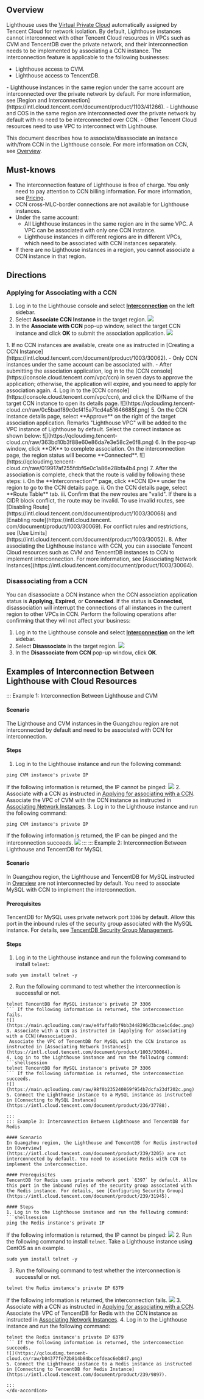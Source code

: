 ## Overview
Lighthouse uses the [Virtual Private Cloud](https://intl.cloud.tencent.com/document/product/215/535) automatically assigned by Tencent Cloud for network isolation. By default, Lighthouse instances cannot interconnect with other Tencent Cloud resources in VPCs such as CVM and TencentDB over the private network, and their interconnection needs to be implemented by associating a CCN instance. The interconnection feature is applicable to the following businesses:
 - Lighthouse access to CVM.
 - Lighthouse access to TencentDB.

<dx-alert infotype="explain" title="">
- Lighthouse instances in the same region under the same account are interconnected over the private network by default. For more information, see [Region and Interconnection](https://intl.cloud.tencent.com/document/product/1103/41266).
- Lighthouse and COS in the same region are interconnected over the private network by default with no need to be interconnected over CCN.
- Other Tencent Cloud resources need to use VPC to interconnect with Lighthouse.
</dx-alert>

This document describes how to associate/disassociate an instance with/from CCN in the Lighthouse console. For more information on CCN, see [Overview](https://intl.cloud.tencent.com/document/product/1003/30049).

## Must-knows
- The interconnection feature of Lighthouse is free of charge. You only need to pay attention to CCN billing information. For more information, see [Pricing](https://intl.cloud.tencent.com/document/product/1003/30053). 
- CCN cross-MLC-border connections are not available for Lighthouse instances.
- Under the same account:
  - All Lighthouse instances in the same region are in the same VPC. A VPC can be associated with only one CCN instance.
  - Lighthouse instances in different regions are in different VPCs, which need to be associated with CCN instances separately.
- If there are no Lighthouse instances in a region, you cannot associate a CCN instance in that region.

## Directions

### Applying for Associating with a CCN[](id:association)
1. Log in to the Lighthouse console and select <b>[Interconnection](https://console.cloud.tencent.com/lighthouse/ccn/index)</b> on the left sidebar.
2. Select **Associate CCN Instance** in the target region.
![](https://qcloudimg.tencent-cloud.cn/raw/fdf2d7e60a095e95303e226c693cbfa2.png)
3. In the **Associate with CCN** pop-up window, select the target CCN instance and click **OK** to submit the association application.
![](https://qcloudimg.tencent-cloud.cn/raw/571bde6932f71d65a4bdb079a5d8e99a.png)
<dx-alert infotype="notice" title="">
1. If no CCN instances are available, create one as instructed in [Creating a CCN Instance](https://intl.cloud.tencent.com/document/product/1003/30062).
- Only CCN instances under the same account can be associated with.
- After submitting the association application, log in to the [CCN console](https://console.cloud.tencent.com/vpc/ccn) in seven days to approve the application; otherwise, the application will expire, and you need to apply for association again.
</dx-alert>
4. Log in to the [CCN console](https://console.cloud.tencent.com/vpc/ccn), and click the ID/Name of the target CCN instance to open its details page.
![](https://qcloudimg.tencent-cloud.cn/raw/0c5badf89c0cf415a71cd4a51646685f.png)
5. On the CCN instance details page, select **Approve** on the right of the target association application.
Remarks "Lighthouse VPC" will be added to the VPC instance of Lighthouse by default. Select the correct instance as shown below:
![](https://qcloudimg.tencent-cloud.cn/raw/363bd10b3f88e60e86da7e3e58c2e6f8.png)
6. In the pop-up window, click **OK** to complete association. On the interconnection page, the region status will become **Connected**.
![](https://qcloudimg.tencent-cloud.cn/raw/019917af255fdbf6e0c1a86e28bfa4b4.png)
7. After the association is complete, check that the route is valid by following these steps:
  i. On the **Interconnection** page, click **CCN ID** under the region to go to the CCN details page.
  ii. On the CCN details page, select **Route Table** tab.
  iii. Confirm that the new routes are "valid". If there is a CIDR block conflict, the route may be invalid.
<dx-alert infotype="explain" title="">
To use invalid routes, see [Disabling Route](https://intl.cloud.tencent.com/document/product/1003/30068) and [Enabling route](https://intl.cloud.tencent. com/document/product/1003/30069). For conflict rules and restrictions, see [Use Limits](https://intl.cloud.tencent.com/document/product/1003/30052).
</dx-alert>
8. After associating the Lighthouse instance with CCN, 
you can associate Tencent Cloud resources such as CVM and TencentDB instances to CCN to implement interconnection. For more information, see [Associating Network Instances](https://intl.cloud.tencent.com/document/product/1003/30064).



### Disassociating from a CCN[](id:disassociate)
You can disassociate a CCN instance when the CCN association application status is **Applying**, **Expired**, or **Connected**. If the status is **Connected**, disassociation will interrupt the connections of all instances in the current region to other VPCs in CCN. Perform the following operations after confirming that they will not affect your business:
1. Log in to the Lighthouse console and select <b>[Interconnection](https://console.cloud.tencent.com/lighthouse/ccn/index)</b> on the left sidebar. 
2. Select **Disassociate** in the target region.
![](https://qcloudimg.tencent-cloud.cn/raw/565a447f7c1b5b9a147cb7706c1c634e.png)
3. In the **Disassociate from CCN** pop-up window, click **OK**.


## Examples of Interconnection Between Lighthouse with Cloud Resources
<dx-accordion>
::: Example 1: Interconnection Between Lighthouse and CVM

#### Scenario
The Lighthouse and CVM instances in the Guangzhou region are not interconnected by default and need to be associated with CCN for interconnection.

#### Steps
 1. Log in to the Lighthouse instance and run the following command:
```shellsession
ping CVM instance's private IP
```
If the following information is returned, the IP cannot be pinged:
![](https://main.qcloudimg.com/raw/49e76f62b5f7ae7e6fb504bf92b842a7.png)
 2. Associate with a CCN as instructed in [Applying for associating with a CCN](#association).
 Associate the VPC of CVM with the CCN instance as instructed in [Associating Network Instances](https://intl.cloud.tencent.com/document/product/1003/30064). 
 3. Log in to the Lighthouse instance and run the following command:
```shellsession
ping CVM instance's private IP
```
If the following information is returned, the IP can be pinged and the interconnection succeeds.
![](https://main.qcloudimg.com/raw/b487ec4b7ae4be87059bd13db2f5f9b4.png)
:::
::: Example 2: Interconnection Between Lighthouse and TencentDB for MySQL

#### Scenario
In Guangzhou region, the Lighthouse and TencentDB for MySQL instructed in [Overview](https://intl.cloud.tencent.com/document/product/236/5147) are not interconnected by default. You need to associate MySQL with CCN to implement the interconnection.

#### Prerequisites
TencentDB for MySQL uses private network port `3306` by default. Allow this port in the inbound rules of the security group associated with the MySQL instance. For details, see [TencentDB Security Group Management](https://intl.cloud.tencent.com/document/product/236/14470).


#### Steps
1. Log in to the Lighthouse instance and run the following command to install `telnet`:
```shellsession
sudo yum install telnet -y
```
2. Run the following command to test whether the interconnection is successful or not.
```shellsession
telnet TencentDB for MySQL instance's private IP 3306
``` If the following information is returned, the interconnection fails.
![](https://main.qcloudimg.com/raw/e4faffa0bf9bb3448296d3bcae1c6dec.png)
3. Associate with a CCN as instructed in [Applying for associating with a CCN](#association).
 Associate the VPC of TencentDB for MySQL with the CCN instance as instructed in [Associating Network Instances](https://intl.cloud.tencent.com/document/product/1003/30064). 
4. Log in to the Lighthouse instance and run the following command:
```shellsession
telnet TencentDB for MySQL instance's private IP 3306
``` If the following information is returned, the interconnection succeeds.
![](https://main.qcloudimg.com/raw/98f0b235240869f954b7dcfa23df202c.png)
5. Connect the Lighthouse instance to a MySQL instance as instructed in [Connecting to MySQL Instance](https://intl.cloud.tencent.com/document/product/236/37788).

:::
::: Example 3: Interconnection Between Lighthouse and TencentDB for Redis

#### Scenario
In Guangzhou region, the Lighthouse and TencentDB for Redis instructed in [Overview](https://intl.cloud.tencent.com/document/product/239/3205) are not interconnected by default. You need to associate Redis with CCN to implement the interconnection.

#### Prerequisites
TencentDB for Redis uses private network port `6397` by default. Allow this port in the inbound rules of the security group associated with the Redis instance. For details, see [Configuring Security Group](https://intl.cloud.tencent.com/document/product/239/31945).

#### Steps
1. Log in to the Lighthouse instance and run the following command:
```shellsession
ping the Redis instance's private IP
```
If the following information is returned, the IP cannot be pinged:
![](https://qcloudimg.tencent-cloud.cn/raw/23b44bbc2dc842c574f268dbaa407fc5.png)
2. Run the following command to install `telnet`. Take a Lighthouse instance using CentOS as an example.
```shellsession
sudo yum install telnet -y
```
3. Run the following command to test whether the interconnection is successful or not.
```shellsession
telnet the Redis instance's private IP 6379
```
If the following information is returned, the interconnection fails.
![](https://qcloudimg.tencent-cloud.cn/raw/99d63650fc4d1245d5b231e69e43b684.png)
3. Associate with a CCN as instructed in [Applying for associating with a CCN](#association).
 Associate the VPC of TencentDB for Redis with the CCN instance as instructed in [Associating Network Instances](https://intl.cloud.tencent.com/document/product/1003/30064). 
 4. Log in to the Lighthouse instance and run the following command:
```shellsession
telnet the Redis instance's private IP 6379
``` If the following information is returned, the interconnection succeeds.
![](https://qcloudimg.tencent-cloud.cn/raw/b04377fe72b814b84bccefdeac6eb847.png)
5. Connect the Lighthouse instance to a Redis instance as instructed in [Connecting to TencentDB for Redis Instance](https://intl.cloud.tencent.com/document/product/239/9897).

:::
</dx-accordion>

